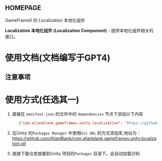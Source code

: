 ﻿## HOMEPAGE

GameFrameX 的 Localization 本地化组件

**Localization 本地化组件 (Localization Component)** - 提供本地化组件相关的接口。

# 使用文档(文档编写于GPT4)

## 注意事项

# 使用方式(任选其一)

1. 直接在 `manifest.json` 的文件中的 `dependencies` 节点下添加以下内容
   ```json
      {"com.alianblank.gameframex.unity.localization": "https://github.com/AlianBlank/com.alianblank.gameframex.unity.localization.git"}
    ```
2. 在Unity 的`Packages Manager` 中使用`Git URL` 的方式添加库,地址为：https://github.com/AlianBlank/com.alianblank.gameframex.unity.localization.git

3. 直接下载仓库放置到Unity 项目的`Packages` 目录下。会自动加载识别